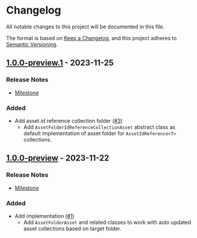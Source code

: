 # Changelog

All notable changes to this project will be documented in this file.

The format is based on [Keep a Changelog](https://keepachangelog.com/en/1.0.0/),
and this project adheres to [Semantic Versioning](https://semver.org/spec/v2.0.0.html).

## [1.0.0-preview.1](https://github.com/unity-game-framework/ugf-assets/releases/tag/1.0.0-preview.1) - 2023-11-25  

### Release Notes

- [Milestone](https://github.com/unity-game-framework/ugf-assets/milestone/2?closed=1)  
    

### Added

- Add asset id reference collection folder ([#3](https://github.com/unity-game-framework/ugf-assets/issues/3))  
    - Add `AssetFolderIdReferenceCollectionAsset` abstract class as default implementation of asset folder for `AssetIdReference<T>` collections.

## [1.0.0-preview](https://github.com/unity-game-framework/ugf-assets/releases/tag/1.0.0-preview) - 2023-11-22  

### Release Notes

- [Milestone](https://github.com/unity-game-framework/ugf-assets/milestone/1?closed=1)  
    

### Added

- Add implementation ([#1](https://github.com/unity-game-framework/ugf-assets/issues/1))  
    - Add `AssetFolderAsset` and related classes to work with auto updated asset collections based on target folder.


